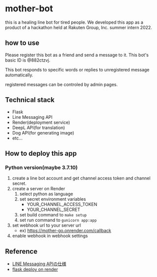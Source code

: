 # mother-bot
this is a healing line bot for tired people.
We developed this app as a product of a hackathon held at Rakuten Group, Inc. summer intern 2022.

## how to use
Please register this bot as a friend and send a message to it.
This bot's basic ID is @882ctzvj.

This bot responds to specific words or replies to unregistered message automatically.

registered messages can be controled by admin pages.


## Technical stack
- Flask
- Line Messaging API
- Render(deployment service)
- DeepL API(for translation)
- Dog API(for generating image)
- etc...

## How to deploy this app
### Python version(maybe 3.7.10)
1. create a line bot account and get channel access token and channel secret.
2. create a server on Render
   1. select python as language
   2. set secret environment variables
      - YOUR_CHANNEL_ACCESS_TOKEN
      - YOUR_CHANNEL_SECRET
   3. set build command to `make setup`
   4. set run command to `gunicorn app:app`
3. set webhook url to your server url
   - ex) https://mother-go.onrender.com/callback
4. enable webhook in webhook settings

## Reference

- [LINE Messaging APIの仕様](https://developers.line.biz/ja/reference/messaging-api/)
- [flask deploy on render](https://render.com/docs/deploy-flask)
